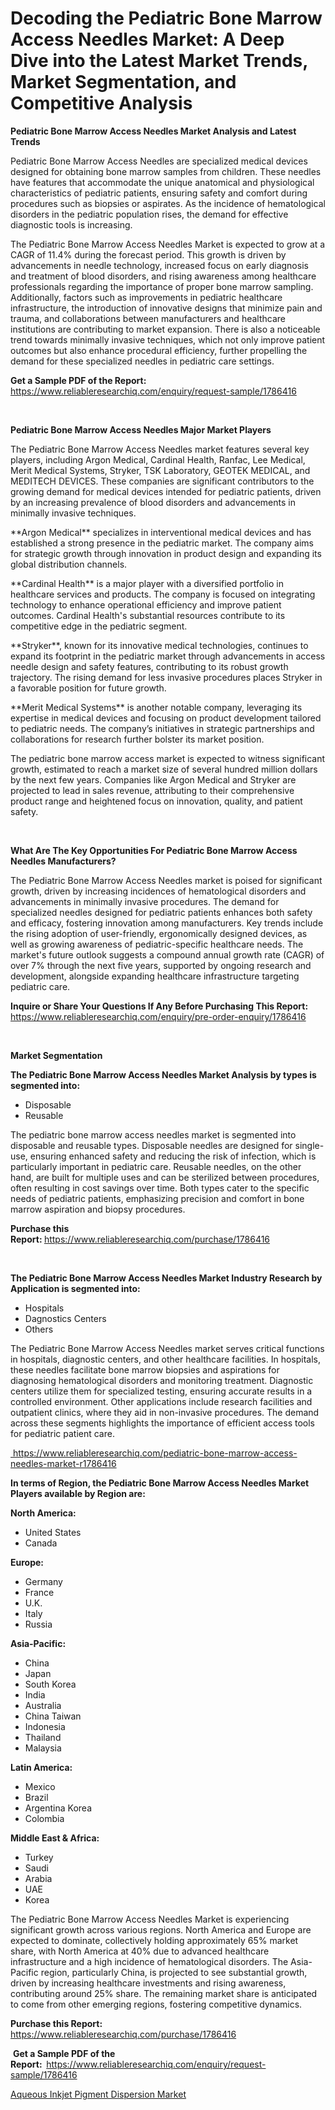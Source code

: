 <p><h1>Decoding the Pediatric Bone Marrow Access Needles Market: A Deep Dive into the Latest Market Trends, Market Segmentation, and Competitive Analysis</h1></p><p><strong>Pediatric Bone Marrow Access Needles Market Analysis and Latest Trends</strong></p>
<p><p>Pediatric Bone Marrow Access Needles are specialized medical devices designed for obtaining bone marrow samples from children. These needles have features that accommodate the unique anatomical and physiological characteristics of pediatric patients, ensuring safety and comfort during procedures such as biopsies or aspirates. As the incidence of hematological disorders in the pediatric population rises, the demand for effective diagnostic tools is increasing.</p><p>The Pediatric Bone Marrow Access Needles Market is expected to grow at a CAGR of 11.4% during the forecast period. This growth is driven by advancements in needle technology, increased focus on early diagnosis and treatment of blood disorders, and rising awareness among healthcare professionals regarding the importance of proper bone marrow sampling. Additionally, factors such as improvements in pediatric healthcare infrastructure, the introduction of innovative designs that minimize pain and trauma, and collaborations between manufacturers and healthcare institutions are contributing to market expansion. There is also a noticeable trend towards minimally invasive techniques, which not only improve patient outcomes but also enhance procedural efficiency, further propelling the demand for these specialized needles in pediatric care settings.</p></p>
<p><strong>Get a Sample PDF of the Report:&nbsp;</strong> <a href="https://www.reliableresearchiq.com/enquiry/request-sample/1786416?utm_campaign=3275&utm_medium=2&utm_source=Github&utm_content=ia&utm_term=25032025&utm_id=pediatric-bone-marrow-access-needles">https://www.reliableresearchiq.com/enquiry/request-sample/1786416</a></p>
<p>&nbsp;</p>
<p><strong>Pediatric Bone Marrow Access Needles Major Market Players</strong></p>
<p><p>The Pediatric Bone Marrow Access Needles market features several key players, including Argon Medical, Cardinal Health, Ranfac, Lee Medical, Merit Medical Systems, Stryker, TSK Laboratory, GEOTEK MEDICAL, and MEDITECH DEVICES. These companies are significant contributors to the growing demand for medical devices intended for pediatric patients, driven by an increasing prevalence of blood disorders and advancements in minimally invasive techniques.</p><p>**Argon Medical** specializes in interventional medical devices and has established a strong presence in the pediatric market. The company aims for strategic growth through innovation in product design and expanding its global distribution channels.</p><p>**Cardinal Health** is a major player with a diversified portfolio in healthcare services and products. The company is focused on integrating technology to enhance operational efficiency and improve patient outcomes. Cardinal Health's substantial resources contribute to its competitive edge in the pediatric segment.</p><p>**Stryker**, known for its innovative medical technologies, continues to expand its footprint in the pediatric market through advancements in access needle design and safety features, contributing to its robust growth trajectory. The rising demand for less invasive procedures places Stryker in a favorable position for future growth.</p><p>**Merit Medical Systems** is another notable company, leveraging its expertise in medical devices and focusing on product development tailored to pediatric needs. The company’s initiatives in strategic partnerships and collaborations for research further bolster its market position.</p><p>The pediatric bone marrow access market is expected to witness significant growth, estimated to reach a market size of several hundred million dollars by the next few years. Companies like Argon Medical and Stryker are projected to lead in sales revenue, attributing to their comprehensive product range and heightened focus on innovation, quality, and patient safety.</p></p>
<p>&nbsp;</p>
<p><strong>What Are The Key Opportunities For Pediatric Bone Marrow Access Needles Manufacturers?</strong></p>
<p><p>The Pediatric Bone Marrow Access Needles market is poised for significant growth, driven by increasing incidences of hematological disorders and advancements in minimally invasive procedures. The demand for specialized needles designed for pediatric patients enhances both safety and efficacy, fostering innovation among manufacturers. Key trends include the rising adoption of user-friendly, ergonomically designed devices, as well as growing awareness of pediatric-specific healthcare needs. The market's future outlook suggests a compound annual growth rate (CAGR) of over 7% through the next five years, supported by ongoing research and development, alongside expanding healthcare infrastructure targeting pediatric care.</p></p>
<p><strong>Inquire or Share Your Questions If Any Before Purchasing This Report:</strong> <a href="https://www.reliableresearchiq.com/enquiry/pre-order-enquiry/1786416?utm_campaign=3275&utm_medium=2&utm_source=Github&utm_content=ia&utm_term=25032025&utm_id=pediatric-bone-marrow-access-needles">https://www.reliableresearchiq.com/enquiry/pre-order-enquiry/1786416</a></p>
<p>&nbsp;</p>
<p><strong>Market Segmentation</strong></p>
<p><strong>The Pediatric Bone Marrow Access Needles Market Analysis by types is segmented into:</strong></p>
<p><ul><li>Disposable</li><li>Reusable</li></ul></p>
<p><p>The pediatric bone marrow access needles market is segmented into disposable and reusable types. Disposable needles are designed for single-use, ensuring enhanced safety and reducing the risk of infection, which is particularly important in pediatric care. Reusable needles, on the other hand, are built for multiple uses and can be sterilized between procedures, often resulting in cost savings over time. Both types cater to the specific needs of pediatric patients, emphasizing precision and comfort in bone marrow aspiration and biopsy procedures.</p></p>
<p><strong>Purchase this Report:&nbsp;</strong><a href="https://www.reliableresearchiq.com/purchase/1786416?utm_campaign=3275&utm_medium=2&utm_source=Github&utm_content=ia&utm_term=25032025&utm_id=pediatric-bone-marrow-access-needles">https://www.reliableresearchiq.com/purchase/1786416</a></p>
<p>&nbsp;</p>
<p><strong>The Pediatric Bone Marrow Access Needles Market Industry Research by Application is segmented into:</strong></p>
<p><ul><li>Hospitals</li><li>Dagnostics Centers</li><li>Others</li></ul></p>
<p><p>The Pediatric Bone Marrow Access Needles market serves critical functions in hospitals, diagnostic centers, and other healthcare facilities. In hospitals, these needles facilitate bone marrow biopsies and aspirations for diagnosing hematological disorders and monitoring treatment. Diagnostic centers utilize them for specialized testing, ensuring accurate results in a controlled environment. Other applications include research facilities and outpatient clinics, where they aid in non-invasive procedures. The demand across these segments highlights the importance of efficient access tools for pediatric patient care.</p></p>
<p><a href="https://www.reliableresearchiq.com/pediatric-bone-marrow-access-needles-market-r1786416?utm_campaign=3275&utm_medium=2&utm_source=Github&utm_content=ia&utm_term=25032025&utm_id=pediatric-bone-marrow-access-needles">&nbsp;https://www.reliableresearchiq.com/pediatric-bone-marrow-access-needles-market-r1786416</a></p>
<p><strong>In terms of Region, the Pediatric Bone Marrow Access Needles Market Players available by Region are:</strong></p>
<p>
    <p> <strong> North America: </strong>
        <ul>
            <li>United States</li>
            <li>Canada</li>
        </ul>
        </p> 
    <p> <strong> Europe: </strong>
        <ul>
            <li>Germany</li>
            <li>France</li>
            <li>U.K.</li>
            <li>Italy</li>
            <li>Russia</li>
        </ul>
        </p> 
    <p> <strong> Asia-Pacific: </strong>
        <ul>
            <li>China</li>
            <li>Japan</li>
            <li>South Korea</li>
            <li>India</li>
            <li>Australia</li>
            <li>China Taiwan</li>
            <li>Indonesia</li>
            <li>Thailand</li>
            <li>Malaysia</li>
        </ul>
        </p> 
    <p> <strong> Latin America: </strong>
        <ul>
            <li>Mexico</li>
            <li>Brazil</li>
            <li>Argentina Korea</li>
            <li>Colombia</li>
        </ul>
        </p> 
    <p> <strong> Middle East & Africa: </strong>
        <ul>
            <li>Turkey</li>
            <li>Saudi</li>
            <li>Arabia</li>
            <li>UAE</li>
            <li>Korea</li>
        </ul>
    </p>
    </p>
<p><p>The Pediatric Bone Marrow Access Needles Market is experiencing significant growth across various regions. North America and Europe are expected to dominate, collectively holding approximately 65% market share, with North America at 40% due to advanced healthcare infrastructure and a high incidence of hematological disorders. The Asia-Pacific region, particularly China, is projected to see substantial growth, driven by increasing healthcare investments and rising awareness, contributing around 25% share. The remaining market share is anticipated to come from other emerging regions, fostering competitive dynamics.</p></p>
<p><strong>Purchase this Report: </strong><a href="https://www.reliableresearchiq.com/purchase/1786416?utm_campaign=3275&utm_medium=2&utm_source=Github&utm_content=ia&utm_term=25032025&utm_id=pediatric-bone-marrow-access-needles">https://www.reliableresearchiq.com/purchase/1786416</a></p>
<p>&nbsp;<strong>Get a Sample PDF of the Report:&nbsp;&nbsp;</strong><a href="https://www.reliableresearchiq.com/enquiry/request-sample/1786416?utm_campaign=3275&utm_medium=2&utm_source=Github&utm_content=ia&utm_term=25032025&utm_id=pediatric-bone-marrow-access-needles">https://www.reliableresearchiq.com/enquiry/request-sample/1786416</a></p>
<p><strong></strong></p>
<p><p><a href="https://github.com/wynonachirei9/Market-Research-Report-List-1/blob/main/aqueous-inkjet-pigment-dispersion-market.md?utm_campaign=3275&utm_medium=2&utm_source=Github&utm_content=ia&utm_term=25032025&utm_id=pediatric-bone-marrow-access-needles">Aqueous Inkjet Pigment Dispersion Market</a></p></p>